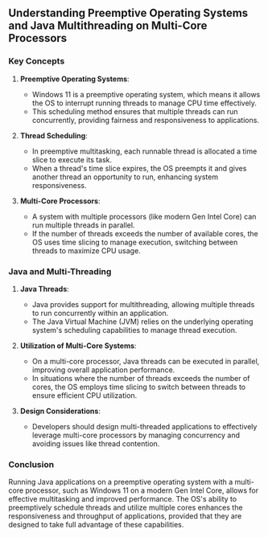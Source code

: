 ## Understanding Preemptive Operating Systems and Java Multithreading on Multi-Core Processors

### Key Concepts

1. **Preemptive Operating Systems**:
   - Windows 11 is a preemptive operating system, which means it allows the OS to interrupt running threads to manage CPU time effectively.
   - This scheduling method ensures that multiple threads can run concurrently, providing fairness and responsiveness to applications.

2. **Thread Scheduling**:
   - In preemptive multitasking, each runnable thread is allocated a time slice to execute its task.
   - When a thread's time slice expires, the OS preempts it and gives another thread an opportunity to run, enhancing system responsiveness.

3. **Multi-Core Processors**:
   - A system with multiple processors (like modern Gen Intel Core) can run multiple threads in parallel.
   - If the number of threads exceeds the number of available cores, the OS uses time slicing to manage execution, switching between threads to maximize CPU usage.

### Java and Multi-Threading

1. **Java Threads**:
   - Java provides support for multithreading, allowing multiple threads to run concurrently within an application.
   - The Java Virtual Machine (JVM) relies on the underlying operating system's scheduling capabilities to manage thread execution.

2. **Utilization of Multi-Core Systems**:
   - On a multi-core processor, Java threads can be executed in parallel, improving overall application performance.
   - In situations where the number of threads exceeds the number of cores, the OS employs time slicing to switch between threads to ensure efficient CPU utilization.

3. **Design Considerations**:
   - Developers should design multi-threaded applications to effectively leverage multi-core processors by managing concurrency and avoiding issues like thread contention.

### Conclusion

Running Java applications on a preemptive operating system with a multi-core processor, such as Windows 11 on a modern Gen Intel Core, allows for effective multitasking and improved performance. The OS's ability to preemptively schedule threads and utilize multiple cores enhances the responsiveness and throughput of applications, provided that they are designed to take full advantage of these capabilities.